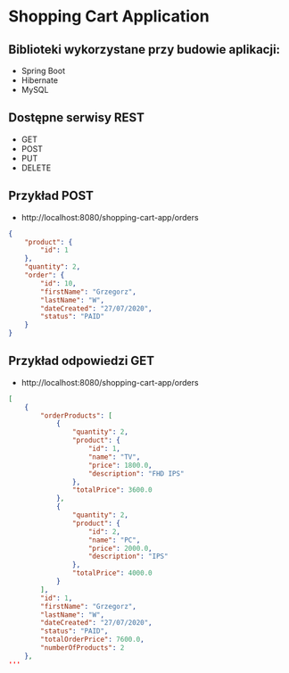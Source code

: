 # Shopping Cart Application

## Biblioteki wykorzystane przy budowie aplikacji:
- Spring Boot
- Hibernate
- MySQL

## Dostępne serwisy REST
- GET
- POST
- PUT
- DELETE

## Przykład POST
- http://localhost:8080/shopping-cart-app/orders
```json
{
    "product": {
        "id": 1
    },
    "quantity": 2,
    "order": {
        "id": 10,
        "firstName": "Grzegorz",
        "lastName": "W",
        "dateCreated": "27/07/2020",
        "status": "PAID"
    }
}
```
## Przykład odpowiedzi GET
- http://localhost:8080/shopping-cart-app/orders
```json
[
    {
        "orderProducts": [
            {
                "quantity": 2,
                "product": {
                    "id": 1,
                    "name": "TV",
                    "price": 1800.0,
                    "description": "FHD IPS"
                },
                "totalPrice": 3600.0
            },
            {
                "quantity": 2,
                "product": {
                    "id": 2,
                    "name": "PC",
                    "price": 2000.0,
                    "description": "IPS"
                },
                "totalPrice": 4000.0
            }
        ],
        "id": 1,
        "firstName": "Grzegorz",
        "lastName": "W",
        "dateCreated": "27/07/2020",
        "status": "PAID",
        "totalOrderPrice": 7600.0,
        "numberOfProducts": 2
    },
'''
